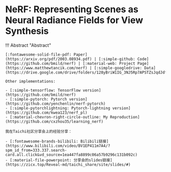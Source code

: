 # NeRF: Representing Scenes as Neural Radiance Fields for View Synthesis

!!! Abstract "Abstract"

    [:fontawesome-solid-file-pdf: Paper](https://arxiv.org/pdf/2003.08934.pdf) | [:simple-github: Code](https://github.com/bmild/nerf) | [:material-web: Project Page](https://www.matthewtancik.com/nerf) | [:simple-googledrive: Data](https://drive.google.com/drive/folders/128yBriW1IG_3NJ5Rp7APSTZsJqdJdfc1)
 
    Other implementations:

    - [:simple-tensorflow: TensorFlow version](https://github.com/bmild/nerf)
    - [:simple-pytorch: Pytorch version](https://github.com/yenchenlin/nerf-pytorch)
    - [:simple-pytorchlightning: Pytorch-lightning version](https://github.com/kwea123/nerf_pl)
    - [:material-chevron-right-circle-outline: My Reproduction](https://github.com/cxzhou35/learning_nerf)

    我在Taichi社区分享会上的经验分享：

    - [:fontawesome-brands-bilibili: Bilibili链接](https://www.bilibili.com/video/BV1EP411m7A4/?spm_id_from=333.337.search-card.all.click&vd_source=1ea447fa8899c06a57b9296c131b092c)
    - [:material-file-powerpoint: 分享会的slides链接](https://zicx.top/Reveal-md/taichi_share/site/slides/#)

